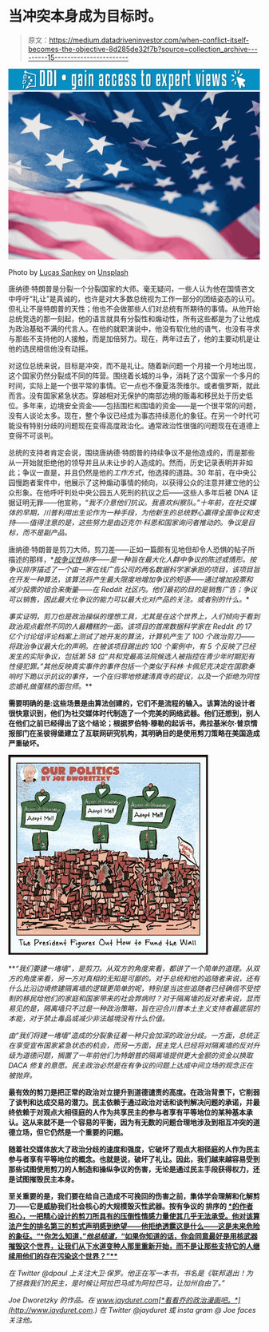 # 当冲突本身成为目标时。

> 原文：<https://medium.datadriveninvestor.com/when-conflict-itself-becomes-the-objective-8d285de32f7b?source=collection_archive---------15----------------------->

[![](img/26f4cbdd7af11bf2fd8afa11d1c8eace.png)](http://www.track.datadriveninvestor.com/1B9E)![](img/ec26f339190a296288e8543d2d117b90.png)

Photo by [Lucas Sankey](https://unsplash.com/@lucassankey?utm_source=medium&utm_medium=referral) on [Unsplash](https://unsplash.com?utm_source=medium&utm_medium=referral)

唐纳德·特朗普是分裂一个分裂国家的大师。毫无疑问，一些人认为他在国情咨文中呼吁“礼让”是真诚的，也许是对大多数总统视为工作一部分的团结姿态的认可。但礼让不是特朗普的天性；他也不会做那些人们对总统有所期待的事情。从他开始总统竞选的那一刻起，他的语言就具有分裂性和煽动性，所有这些都是为了让他成为政治基础不满的代言人。在他的就职演说中，他没有软化他的语气，也没有寻求与那些不支持他的人接触，而是加倍努力。现在，两年过去了，他的主要动机是让他的选民相信他没有动摇。

对这位总统来说，目标是冲突，而不是礼让。随着新问题一个月接一个月地出现，这个国家仍然分裂成不同的阵营。围绕着长城的斗争，消耗了这个国家一个多月的时间，实际上是一个很平常的事情。它一点也不像夏洛茨维尔。或者俄罗斯，就此而言。没有国家紧急状态。穿越相对无保护的南部边境的贩毒和移民处于历史低位。多年来，边境安全资金——包括围栏和围墙的资金——是一个很平常的问题，没有人谈论太多。现在，整个争议已经成为事态持续恶化的象征。在另一个时代可能没有特别分歧的问题现在变得高度政治化。通常政治性很强的问题现在在道德上变得不可谈判。

总统的支持者肯定会说，围绕唐纳德·特朗普的持续争议不是他造成的，而是那些从一开始就拒绝他的领导并且从未让步的人造成的。然而，历史记录表明并非如此；争议一直是，并且仍然是他的*工作方式*，他选择的道路。30 年前，在中央公园慢跑者案件中，他展示了这种煽动事情的倾向，以获得公众的注意并建立他的公众形象。在他呼吁判处中央公园五人死刑的抗议之后——这些人多年后被 DNA 证据证明无罪——他宣称，“*我不介意他们抗议。我喜欢纠察队。”*十年前，在社交媒体的早期，川普利用出生论作为一种手段，为他新生的总统野心赢得全国争议和支持——值得注意的是，这些努力是由迈克尔·科恩和*国家询问者推动的。争议是目标，而不是副产品。*

唐纳德·特朗普是剪刀大师。剪刀差——正如一篇颇有见地但却令人恐惧的帖子所描述的那样，*[*按争议性*](https://slatestarcodex.com/2018/10/30/sort-by-controversial/)*排序——是一种旨在最大化人群中争议的陈述或情形。*按争议排序*描述了一个由一家在线广告公司的两名数据科学家承担的项目，该项目旨在开发一种算法，该算法将产生最大限度地增加争议的短语——通过增加投票和减少投票的组合来衡量——在 Reddit 社区内。他们最初的目的是销售广告；争议可以销售，因此最大化争议的能力可以最大化对产品的关注。或者别的什么。**

**事实证明，剪刀也是政治操纵的理想工具，尤其是在这个世界上，人们倾向于看到政治观点截然不同的人最糟糕的一面。该项目的首席数据科学家在 Reddit 的 17 亿个讨论组评论档案上测试了她开发的算法，计算机产生了 100 个政治剪刀——将政治争议最大化的声明。在被该项目踢出的 100 个案例中，有 5 个反映了已经发生的实际争议，包括第 58 位*“共和党最高法院候选人被指控在青少年时期犯有性侵犯罪。”其他反映真实事件的事件包括一个类似于科林·卡佩尼克决定在国歌奏响时下跪以示抗议的事件，一个在归零地修建清真寺的提议，以及一个拒绝为同性恋婚礼做蛋糕的面包师。***

**需要明确的是:这些场景是由算法创建的，它们不是流程的输入。该算法的设计者很快意识到，他们为社交媒体时代制造了一个完美的网络武器。他们还想到，别人在他们之前已经得出了这个结论；根据罗伯特·穆勒的起诉书，弗拉基米尔·普京情报部门在圣彼得堡建立了互联网研究机构，其明确目的是使用剪刀策略在美国造成严重破坏。**

**![](img/3b161105fadebac3f473b9cb3729225f.png)**

***“我们要建一堵墙”，*是剪刀。从双方的角度来看，都讲了一个简单的道理。从双方的角度来看，另一方对真相的无知是可鄙的。对于总统和他的追随者来说，还有什么比沿边境修建隔离墙的逻辑更简单的呢，特别是当这些追随者已经确信不受控制的移民给他们的家庭和国家带来的社会弊病时？对于隔离墙的反对者来说，显而易见的是，*隔离墙*只不过是一种政治策略，旨在迎合川普本土主义支持者最底层的本能，对于禁止毒品或减少非法越境没有什么价值。**

**由*“我们将建一堵墙”*造成的分裂象征着一种只会加深的政治分歧。一方面，总统正在享受宣布国家紧急状态的机会，而另一方面，民主党人已经将对隔离墙的反对升级为道德问题，搁置了一年前他们为特朗普的隔离墙提供更大金额的资金以换取 DACA 修复的意愿。民主政治必然是在有争议的问题上达成中间立场的观念正在被抛弃。**

**最有效的剪刀是把正常的政治对立提升到道德谴责的高度。在政治背景下，它削弱了谈判和达成交易的潜力。民主依赖于通过政治对话和谈判解决问题的承诺，并最终依赖于对观点大相径庭的人作为共享民主的参与者享有平等地位的某种基本承认。这从来就不是一个容易的平衡，因为有无数的问题合理地涉及到相互冲突的道德立场，但它仍然是一个重要的问题。**

**随着社交媒体放大了政治分歧的速度和强度，它破坏了观点大相径庭的人作为民主参与者享有平等地位的概念。也就是说，破坏了礼让。因此，我们越来越容易受到那些试图使用剪刀的人制造和操纵争议的伤害，无论是通过民主手段获得权力，还是试图摧毁民主本身。**

**至关重要的是，我们要在给自己造成不可挽回的伤害之前，集体学会理解和化解剪刀——它是威胁我们社会核心的大规模毁灭性武器。按有争议的 排序的 [*的作者担心，一把精心设计的剪刀所具有的压倒性情感力量使其几乎无法承受。他对该算法产生的排名第三的剪式声明感到绝望——他拒绝透露这是什么——这是未来危险的象征。“*你怎么知道，”*他总结道，*“如果你知道的话，你会同意最好是用核武器摧毁这个世界，让我们从下水道变种人那里重新开始，而不是让那些支持它的人继续用他们的存在污染这个世界？”**](https://slatestarcodex.com/2018/10/30/sort-by-controversial/)**

*在 Twitter @dpaul 上关注大卫·保罗。他正在写一本书，书名是《联邦退出！为了拯救我们的民主，是时候让阿拉巴马成为阿拉巴马，让加州自由了。”*

*Joe Dworetzky 的作品。在 www.jayduret.com[*看看乔的政治漫画吧。*](http://www.jayduret.com.) *在 Twitter @jayduret 或 insta gram @ Joe faces 关注他。**